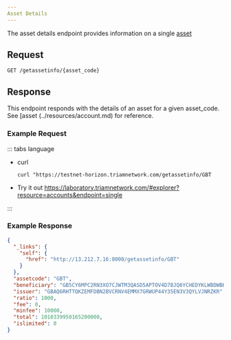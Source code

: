 ```yaml
---
Asset Details
---
```


The asset details endpoint provides information on a single [asset](../resources/assets.md)

## Request

```
GET /getassetinfo/{asset_code}
```

<!-- ### Arguments

| name | notes | description | example |
| ---- | ----- | ----------- | ------- |
| `account` | required, string | Account ID | GA2HGBJIJKI6O4XEM7CZWY5PS6GKSXL6D34ERAJYQSPYA6X6AI7HYW36 | -->

## Response

This endpoint responds with the details of an asset for a given asset_code. See [asset (../resources/account.md) for reference.

### Example Request
::: tabs language

- curl
  ```curl
  curl "https://testnet-horizon.triamnetwork.com/getassetinfo/GBT
  ```
- Try it out
  https://laboratory.triamnetwork.com/#explorer?resource=accounts&endpoint=single

:::

### Example Response
```json
{
  "_links": {
    "self": {
      "href": "http://13.212.7.16:8000/getassetinfo/GBT"
    }
  },
  "assetcode": "GBT",
  "beneficiary": "GB5CY6MPC2RN3XO7CJWTM3QASD5APTOV4D7BJQ6YCHEDYKLWBDWBH72T",
  "issuer": "GBAQ6RHTTQKZEMFDBN2BVCRNV4EMMX7GRWUP44Y35EN3V3QYLVJNRZKR",
  "ratio": 1000,
  "fee": 0,
  "minfee": 10000,
  "total": 1010339950165200000,
  "islimited": 0
}
```
